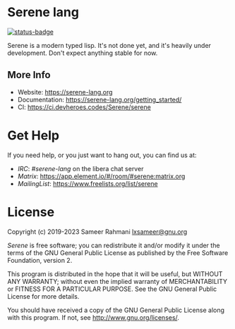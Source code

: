 # Serene lang
[![status-badge](https://ci.devheroes.codes/api/badges/Serene/serene/status.svg)](https://ci.devheroes.codes/Serene/serene)

Serene is a modern typed lisp. It's not done yet, and it's heavily under development. Don't
expect anything stable for now.

## More Info
- Website: https://serene-lang.org
- Documentation: https://serene-lang.org/getting_started/
- CI: https://ci.devheroes.codes/Serene/serene

# Get Help
If you need help, or you just want to hang out, you can find us at:

- *IRC*: *#serene-lang* on the libera chat server
- *Matrix*: https://app.element.io/#/room/#serene:matrix.org
- *MailingList*: https://www.freelists.org/list/serene

# License
Copyright (c) 2019-2023 Sameer Rahmani <lxsameer@gnu.org>

*Serene* is free software; you can redistribute it and/or modify
it under the terms of the GNU General Public License as published by
the Free Software Foundation, version 2.

This program is distributed in the hope that it will be useful,
but WITHOUT ANY WARRANTY; without even the implied warranty of
MERCHANTABILITY or FITNESS FOR A PARTICULAR PURPOSE.  See the
GNU General Public License for more details.

You should have received a copy of the GNU General Public License
along with this program.  If not, see <http://www.gnu.org/licenses/>.

